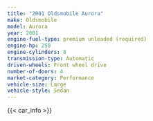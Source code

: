 ```yaml
---
title: "2001 Oldsmobile Aurora"
make: Oldsmobile
model: Aurora
year: 2001
engine-fuel-type: premium unleaded (required)
engine-hp: 250
engine-cylinders: 8
transmission-type: Automatic
driven-wheels: Front wheel drive
number-of-doors: 4
market-category: Performance
vehicle-size: Large
vehicle-style: Sedan
---
```


{{< car_info >}}
